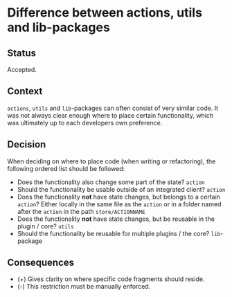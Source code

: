 # Difference between actions, utils and lib-packages

## Status

Accepted.

## Context

`actions`, `utils` and `lib`-packages can often consist of very similar code. It was not always clear enough where to place certain functionality, which was ultimately up to each developers own preference.

## Decision

When deciding on where to place code (when writing or refactoring), the following ordered list should be followed:

* Does the functionality also change some part of the state? `action`
* Should the functionality be usable outside of an integrated client? `action`
* Does the functionality **not** have state changes, but belongs to a certain `action`? Either locally in the same file as the `action` or in a folder named after the `action` in the path `store/ACTIONNAME`
* Does the functionality **not** have state changes, but be reusable in the plugin / core? `utils`
* Should the functionality be reusable for multiple plugins / the core? `lib`-package 

## Consequences

* (+) Gives clarity on where specific code fragments should reside.
* (-) This restriction must be manually enforced.
